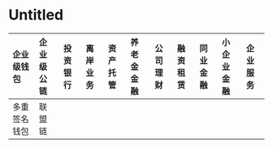 # Untitled

| 企业级钱包 | 企业级公链 | 投资银行 | 离岸业务 | 资产托管 | 养老金金融 | 公司理财 | 融资租赁 | 同业金融 | 小企业金融 | 企业服务 |
| :--- | :--- | :--- | :--- | :--- | :--- | :--- | :--- | :--- | :--- | :--- |
| 多重签名钱包 | 联盟链 |  |  |  |  |  |  |  |  |  |

